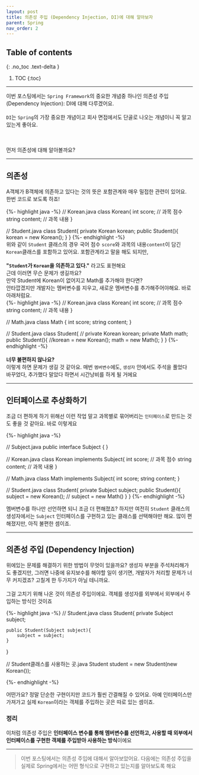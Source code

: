 ```yaml
---
layout: post
title: 의존성 주입 (Dependency Injection, DI)에 대해 알아보자
parent: Spring
nav_order: 2
---
```

## Table of contents
{: .no_toc .text-delta }

1. TOC
{:toc}
---

이번 포스팅에서는 `Spring Framework`의 중요한 개념중 하나인 의존성 주입(Dependency Injection): DI에 대해 다루겠어요.
<br><br>
`DI`는 `Spring`의 가장 중요한 개념이고 회사 면접에서도 단골로 나오는 개념이니 꼭 알고있는게 좋아요.

<br><br>
먼저 의존성에 대해 알아볼까요?

<hr>

## 의존성

A객체가 B객체에 의존하고 있다는 것의 뜻은 포함관계와 매우 밀접한 관련이 있어요. 
한번 코드로 보도록 하죠!
<br>

{%- highlight java -%}
// Korean.java
class Korean{
    int score; // 과목 점수
    string content; // 과목 내용
}

// Student.java
class Student{
    private Korean korean;
    public Student(){
        korean = new Korean();
    }
}
{%- endhighlight -%}
<br>
위와 같이 `Student` 클래스의 경우 국어 점수 `score`와 과목의 내용`content`이 담긴 `Korean`클래스를 포함하고 있어요.
포함관계라고 말을 해도 되지만,
<br>
<br>
 **"`Student`가 `Korean`을 의존하고 있다."** 라고도 표현해요
<br>
근데 이러면 무슨 문제가 생길까요?
<br>
만약 Student에 Korean이 없어지고 Math를 추가해야 한다면?
<br>
안타깝겠지만 개발자는 멤버변수를 지우고, 새로운 멤버변수를 추가해주어야해요. 바로 아래처럼요.
<br>
{%- highlight java -%}
// Korean.java
class Korean{
int score; // 과목 점수
string content; // 과목 내용
}

// Math.java
class Math {
    int score;
    string content;
}

// Student.java
class Student{
    // private Korean korean;
    private Math math;
    public Student(){
        //korean = new Korean();
        math = new Math();
    }
}
{%- endhighlight -%}
<br>
<br>
**너무 불편하지 않나요?**<br>
이렇게 하면 문제가 생길 것 같아요. 매번 `멤버변수`에도, `생성자` 안에서도 주석을 풀었다 바꾸었다, 추가했다 말았다 하면서 시간낭비를 하게 될 거에요

<hr>

## 인터페이스로 추상화하기

조금 더 편하게 하기 위해선 이런 작업 말고 과목별로 묶어버리는 `인터페이스`로 만드는 것도 좋을 것 같아요.
바로 이렇게요

{%- highlight java -%}

// Subject.java
public interface Subject {
}

// Korean.java
class Korean implements Subject{
int score; // 과목 점수
string content; // 과목 내용
}

// Math.java
class Math implements Subject{
int score;
string content;
}


// Student.java 
class Student{
    private Subject subject;
    public Student(){
        subject = new Korean();
        // subject = new Math()
    }
}
{%- endhighlight -%}

멤버변수를 하나만 선언하면 되니 조금 더 편해졌죠?
하지만 여전히 `Student` 클래스의 생성자에서는 `Subject` 인터페이스를 구현하고 있는 클래스를 선택해야만 해요.
많이 편해졌지만, 아직 불편한 셈이죠.

<hr>

## 의존성 주입 (Dependency Injection)

위에있는 문제를 해결하기 위한 방법이 무엇이 있을까요?
생성자 부분을 주석처리해가도 좋겠지만, 그러면 나중에 유지보수를 해야할 일이 생기면, 개발자가 처리할 문제가 너무 커지겠죠? 고칠게 한 두가지가 아닐 테니까요.
<br><br>
그걸 고치기 위해 나온 것이 의존성 주입이에요. 객체를 생성자를 외부에서 외부에서 주입하는 방식인 것이죠

{%- highlight java -%}
// Student.java
class Student{
    private Subject subject;
    
    public Student(Subject subject){
        subject = subject;
    }
}

// Student클래스를 사용하는 곳.java
Student student = new Student(new Korean());

{%- endhighlight -%}

어떤가요? 정말 단순한 구현이지만 코드가 훨씬 간결해질 수 있어요. 아예 인터페이스만 가져가고 실제 `Korean`이라는 객체를 주입하는 곳은 따로 있는 셈이죠.

### 정리
이처럼 의존성 주입은 **인터페이스 변수를 통해 멤버변수를 선언하고, 사용할 때 외부에서 인터페이스를 구현한 객체를 주입받아 사용하는 방식**이에요

<hr>

>이번 포스팅에서는 의존성 주입에 대해서 알아보았어요. 다음에는 의존성 주입을 실제로 Spring에서는 어떤 형식으로 구현하고 있는지를 알아보도록 해요
